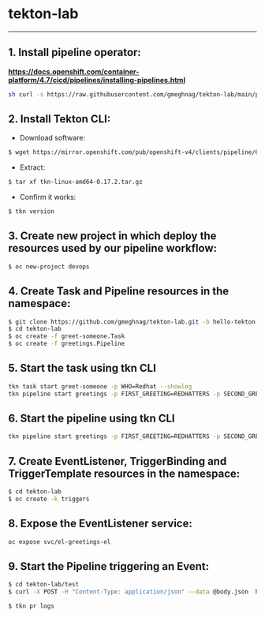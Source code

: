 # tekton-lab
---
## 1. Install pipeline operator:
__https://docs.openshift.com/container-platform/4.7/cicd/pipelines/installing-pipelines.html__

```sh
sh curl -s https://raw.githubusercontent.com/gmeghnag/tekton-lab/main/pipelines-operator/subscription.yaml | oc apply -f -
```

## 2. Install Tekton CLI:

- Download software:

~~~sh
$ wget https://mirror.openshift.com/pub/openshift-v4/clients/pipeline/0.17.2/tkn-linux-amd64-0.17.2.tar.gz
~~~

- Extract:

~~~sh
$ tar xf tkn-linux-amd64-0.17.2.tar.gz
~~~

- Confirm it works:

~~~sh
$ tkn version
~~~

## 3. Create new project in which deploy the resources used by our pipeline workflow:

~~~sh
$ oc new-project devops
~~~

## 4. Create Task and Pipeline resources in the namespace:
~~~sh
$ git clone https://github.com/gmeghnag/tekton-lab.git -b hello-tekton
$ cd tekton-lab
$ oc create -f greet-someone.Task
$ oc create -f greetings.Pipeline
~~~

## 5. Start the task using tkn CLI

~~~sh
tkn task start greet-someone -p WHO=Redhat --showlog
tkn pipeline start greetings -p FIRST_GREETING=REDHATTERS -p SECOND_GREETING=WORLD --showlog
~~~

## 6. Start the pipeline using tkn CLI

~~~sh
tkn pipeline start greetings -p FIRST_GREETING=REDHATTERS -p SECOND_GREETING=WORLD --showlog
~~~

## 7. Create EventListener, TriggerBinding and TriggerTemplate resources in the namespace:

~~~sh
$ cd tekton-lab
$ oc create -k triggers
~~~

## 8. Expose the EventListener service:

~~~sh
oc expose svc/el-greetings-el
~~~

## 9. Start the Pipeline triggering an Event:

~~~sh
$ cd tekton-lab/test
$ curl -X POST -H "Content-Type: application/json" --data @body.json  http://el-greetings-el-devops.apps.cluster-5c71.5c71.sandbox1496.opentlc.com

$ tkn pr logs
~~~
